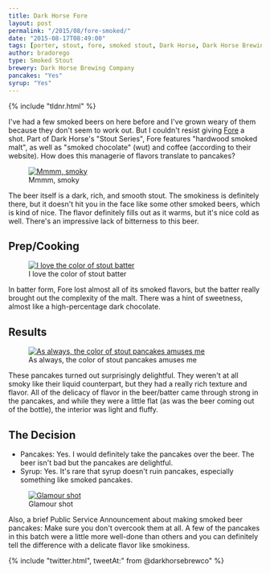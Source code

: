 ```yaml
---
title: Dark Horse Fore
layout: post
permalink: "/2015/08/fore-smoked/"
date: "2015-08-17T08:49:00"
tags: [porter, stout, fore, smoked stout, Dark Horse, Dark Horse Brewing Company, Michigan]
author: bradorego
type: Smoked Stout
brewery: Dark Horse Brewing Company
pancakes: "Yes"
syrup: "Yes"
---
```


{% include "tldnr.html" %}

I've had a few smoked beers on here before and I've grown weary of them because they don't seem to work out. But I couldn't resist giving <a href="http://www.darkhorsebrewery.com/fore-smoked-stout" target="_blank">Fore</a> a shot. Part of Dark Horse's "Stout Series", Fore features "hardwood smoked malt", as well as "smoked chocolate" (wut) and coffee (according to their website). How does this managerie of flavors translate to pancakes?

<figure class="imageWrap">
  <a href="{{ site.url }}/assets/full/foresmoked/beer.jpg" target="_blank">
    <img src="{{ site.url }}/assets/compressed/foresmoked/beer.jpg" alt="Mmmm, smoky" />
  </a>
  <figcaption>
    Mmmm, smoky
  </figcaption>
</figure>

The beer itself is a dark, rich, and smooth stout. The smokiness is definitely there, but it doesn't hit you in the face like some other smoked beers, which is kind of nice. The flavor definitely fills out as it warms, but it's nice cold as well. There's an impressive lack of bitterness to this beer.

## Prep/Cooking

<figure class="imageWrap">
  <a href="{{ site.url }}/assets/full/foresmoked/batter.jpg" target="_blank">
    <img src="{{ site.url }}/assets/compressed/foresmoked/batter.jpg" alt="I love the color of stout batter" />
  </a>
  <figcaption>
    I love the color of stout batter
  </figcaption>
</figure>

In batter form, Fore lost almost all of its smoked flavors, but the batter really brought out the complexity of the malt. There was a hint of sweetness, almost like a high-percentage dark chocolate.

## Results

<figure class="imageWrap">
  <a href="{{ site.url }}/assets/full/foresmoked/pancakes.jpg" target="_blank">
    <img src="{{ site.url }}/assets/compressed/foresmoked/pancakes.jpg" alt="As always, the color of stout pancakes amuses me" />
  </a>
  <figcaption>
    As always, the color of stout pancakes amuses me
  </figcaption>
</figure>

These pancakes turned out surprisingly delightful. They weren't at all smoky like their liquid counterpart, but they had a really rich texture and flavor. All of the delicacy of flavor in the beer/batter came through strong in the pancakes, and while they were a little flat (as was the beer coming out of the bottle), the interior was light and fluffy.

## The Decision

* Pancakes: Yes. I would definitely take the pancakes over the beer. The beer isn't bad but the pancakes are delightful.
* Syrup: Yes. It's rare that syrup doesn't ruin pancakes, especially something like smoked pancakes.

<figure class="imageWrap">
  <a href="{{ site.url }}/assets/full/foresmoked/syrup.jpg" target="_blank">
    <img src="{{ site.url }}/assets/compressed/foresmoked/syrup.jpg" alt="Glamour shot" />
  </a>
  <figcaption>
    Glamour shot
  </figcaption>
</figure>

Also, a brief Public Service Announcement about making smoked beer pancakes: Make sure you don't overcook them at all. A few of the pancakes in this batch were a little more well-done than others and you can definitely tell the difference with a delicate flavor like smokiness.

{% include "twitter.html", tweetAt:" from @darkhorsebrewco" %}

